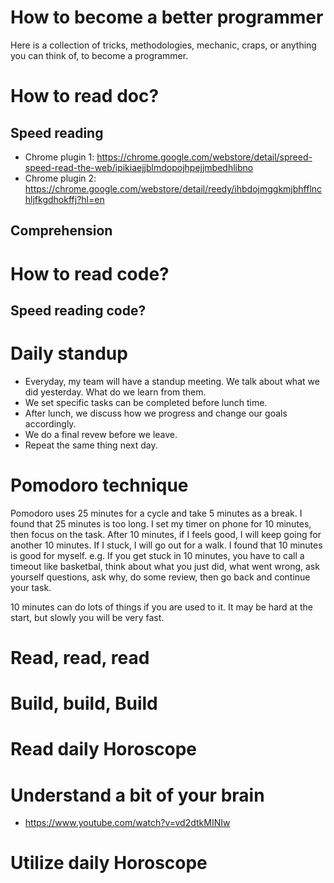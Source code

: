 # How to become a better programmer

Here is a collection of tricks, methodologies, mechanic, craps, or anything you can think of, to become a programmer.


# How to read doc?


## Speed reading
* Chrome plugin 1: https://chrome.google.com/webstore/detail/spreed-speed-read-the-web/ipikiaejjblmdopojhpejjmbedhlibno
* Chrome plugin 2: https://chrome.google.com/webstore/detail/reedy/ihbdojmggkmjbhfflnchljfkgdhokffj?hl=en

## Comprehension


# How to read code?


## Speed reading code?



# Daily standup 
* Everyday, my team will have a standup meeting. We talk about what we did yesterday. What do we learn from them.
* We set specific tasks can be completed before lunch time.
* After lunch, we discuss how we progress and change our goals accordingly.
* We do a final revew before we leave.
* Repeat the same thing next day.

# Pomodoro technique
Pomodoro uses 25 minutes for a cycle and take 5 minutes as a break. I found that 25 minutes is too long. I set my timer
on phone for 10 minutes, then focus on the task. After 10 minutes, if I feels good, I will keep going for another 10 minutes.
If I stuck, I will go out for a walk. I found that 10 minutes is good for myself. e.g. If you get stuck in 10 minutes, you
have to call a timeout like basketbal, think about what you just did, what went wrong, ask yourself questions, ask why, do some review,
then go back and continue your task.

10 minutes can do lots of things if you are used to it. It may be hard at the start, but slowly you will be very fast.

# Read, read, read

# Build, build, Build

# Read daily Horoscope

# Understand a bit of your brain
* https://www.youtube.com/watch?v=vd2dtkMINIw

# Utilize daily Horoscope

